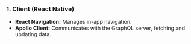### 1. Client (React Native)

-   **React Navigation:** Manages in-app navigation.
-   **Apollo Client:** Communicates with the GraphQL server, fetching and updating data.
